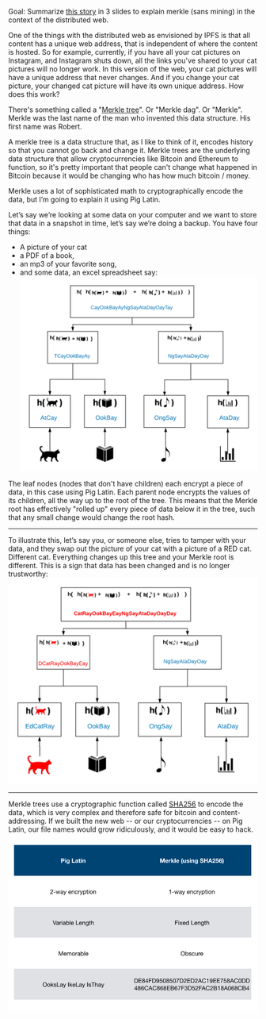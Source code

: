 Goal: Summarize [this story](dear-mimi.md) in 3 slides to explain merkle (sans mining) in the context of the distributed web.

One of the things with the distributed web as envisioned by IPFS is that all content has a unique web address, that is independent of where the content is hosted.  So for example, currently, if you have all your cat pictures on Instagram, and Instagram shuts down, all the links you've shared to your cat pictures will no longer work. In this version of the web, your cat pictures will have a unique address that never changes. And if you change your cat picture, your changed cat picture will have its own unique address.  How does this work? 

There's something called a "[Merkle tree](https://en.wikipedia.org/wiki/Merkle_tree)".  Or "Merkle dag". Or "Merkle".  Merkle was the last name of the man who invented this data structure. His first name was Robert. 

A merkle tree is a data structure that, as I like to think of it, encodes history so that you cannot go back and change it. 
Merkle trees are the underlying data structure that allow cryptocurrencies like Bitcoin and Ethereum to function, so it's pretty important that people can't change what happened in Bitcoin because it would be changing who has how much bitcoin / money. 

Merkle uses a lot of sophisticated math to cryptographically encode the data, but I’m going to explain it using Pig Latin. 

Let’s say we’re looking at some data on your computer and we want to store that data in a snapshot in time, let’s say we’re doing a backup.  You have four things:  

* A picture of your cat
* a PDF of a book, 
* an mp3 of your favorite song, 
* and some data, an excel spreadsheet say: 
![Merkle with cats](CatMerkle.png "Merkle with Cats")

The leaf nodes (nodes that don't have children) each encrypt a piece of data, in this case using Pig Latin. Each parent node encrypts the values of its children, all the way up to the root of the tree. This means that the Merkle root has effectively "rolled up" every piece of data below it in the tree, such that any small change would change the root hash.

---
To illustrate this, let’s say you, or someone else, tries to tamper with your data, and they swap out the picture of your cat with a picture of a RED cat. Different cat.  Everything changes up this tree and your Merkle root is different. This is a sign that data has been changed and is no longer trustworthy:
![Changed Merkle with cats](CatMerkleChanged.png "Merkle with a changed cat")

---

Merkle trees use a cryptographic function called [SHA256](https://en.wikipedia.org/wiki/SHA-2) to encode the data, which is very complex and therefore safe for bitcoin and content-addressing.  If we built the new web -- or our cryptocurrencies -- on Pig Latin, our file names would grow ridiculously, and it would be easy to hack.  

![Pig Latin v. SHA256](SHA256vPigLatin.png "Pig Latin versus SHA256")



